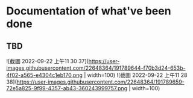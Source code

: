 # Documentation of what've been done
## TBD

![截圖 2022-09-22 上午11 30 37](https://user-images.githubusercontent.com/22648364/191789644-f70b3d24-653b-4f02-a565-e4304c1eb170.png | width=100)
![截圖 2022-09-22 上午11 28 38](https://user-images.githubusercontent.com/22648364/191789659-72e5a825-9f99-4357-ab43-360243999757.png | width=100)
